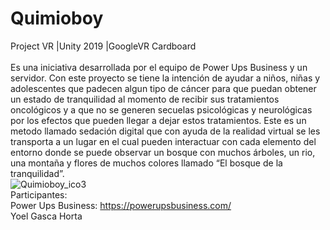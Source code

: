 # Quimioboy
 Project VR
 |Unity 2019
 |GoogleVR Cardboard <br/> <br/>
Es una iniciativa desarrollada por el equipo de Power Ups Business y un servidor. Con este proyecto se tiene la intención de ayudar a niños, niñas y adolescentes que padecen algun tipo de cáncer para que puedan obtener un estado de tranquilidad al momento de recibir sus tratamientos oncológicos y a que no se generen secuelas psicológicas y neurológicas por los efectos que pueden llegar a dejar estos tratamientos. Este es un metodo llamado sedación digital que con ayuda de la realidad virtual se les transporta a un lugar en el cual pueden interactuar con cada elemento del entorno donde se puede observar un bosque con muchos árboles, un rio, una montaña y flores de muchos colores llamado “El bosque de la tranquilidad”.
<br>
![Quimioboy_ico3](https://user-images.githubusercontent.com/83617933/200429681-039171a0-da3b-49a3-8858-64b9f82fe961.jpg)
<br>
Participantes:
<br>
Power Ups Business: https://powerupsbusiness.com/
<br>
Yoel Gasca Horta
